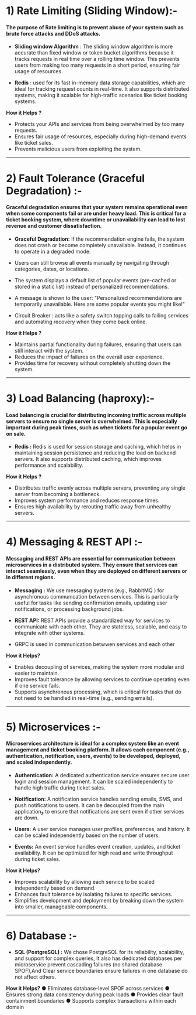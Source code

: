 # 1) Rate Limiting (Sliding Window):-
#### The purpose of Rate limiting is to prevent abuse of your system such as brute force attacks and DDoS attacks.

- **Sliding window Algorithm** : The sliding window algorithm is more accurate than fixed window or token bucket algorithms because it tracks requests in real time over
a rolling time window. This prevents users from making too many requests in a short period, ensuring fair usage of resources.

- **Redis** : used for its fast in-memory data storage capabilities, which are ideal for tracking request counts in real-time. 
It also supports distributed systems, making it scalable for high-traffic scenarios like ticket booking systems.

    
**How it Helps ?**
  - Protects your APIs and services from being overwhelmed by too many requests.
  - Ensures fair usage of resources, especially during high-demand events like ticket sales.
  - Prevents malicious users from exploiting the system.
---

# 2) Fault Tolerance (Graceful Degradation) :-
#### Graceful degradation ensures that your system remains operational even when some components fail or are under heavy load. This is critical for a ticket booking system, where downtime or unavailability can lead to lost revenue and customer dissatisfaction.

- **Graceful Degradation:** If the recommendation engine fails, the system does not crash or become completely unavailable. Instead, it continues to operate in a degraded mode:
- Users can still browse all events manually by navigating through categories, dates, or locations.
- The system displays a default list of popular events (pre-cached or stored in a static list) instead of personalized recommendations.
- A message is shown to the user: "Personalized recommendations are temporarily unavailable. Here are some popular events you might like!"

-  Circuit Breaker :  acts like a safety switch topping calls to failing services and automating recovery when they come back online.

**How it Helps ?**
- Maintains partial functionality during failures, ensuring that users can still interact with the system.
- Reduces the impact of failures on the overall user experience.
- Provides time for recovery without completely shutting down the system.
---
# 3) Load Balancing (haproxy):-
#### Load balancing is crucial for distributing incoming traffic across multiple servers to ensure no single server is overwhelmed. This is especially important during peak times, such as when tickets for a popular event go on sale.


- **Redis :** Redis is used for session storage and caching, which helps in maintaining session persistence and reducing the load on backend servers.
It also supports distributed caching, which improves performance and scalability.

**How it Helps ?**
- Distributes traffic evenly across multiple servers, preventing any single server from becoming a bottleneck.
- Improves system performance and reduces response times.
- Ensures high availability by rerouting traffic away from unhealthy servers.
---
# 4) Messaging & REST API :-
#### Messaging and REST APIs are essential for communication between microservices in a distributed system. They ensure that services can interact seamlessly, even when they are deployed on different servers or in different regions.

- **Messaging :**  We use messaging systems (e.g., RabbitMQ ) for asynchronous communication between services. This is particularly useful for tasks like sending confirmation emails,
updating user notifications, or processing background jobs.

- **REST API:** REST APIs provide a standardized way for services to communicate with each other. They are stateless, scalable, and easy to integrate with other systems.
- GRPC is used in communication betwwen services and each other 

**How it Helps?**
- Enables decoupling of services, making the system more modular and easier to maintain.
- Improves fault tolerance by allowing services to continue operating even if one service fails.
- Supports asynchronous processing, which is critical for tasks that do not need to be handled in real-time (e.g., sending emails).

---

# 5) Microservices :-
#### Microservices architecture is ideal for a complex system like an event management and ticket booking platform. It allows each component (e.g., authentication, notification, users, events) to be developed, deployed, and scaled independently.

- **Authentication:** A dedicated authentication service ensures secure user login and session management. It can be scaled independently to handle high traffic during ticket sales.

- **Notification:** A notification service handles sending emails, SMS, and push notifications to users. It can be decoupled from the main applicationو
to ensure that notifications are sent even if other services are down.

- **Users:** A user service manages user profiles, preferences, and history. It can be scaled independently based on the number of users.

- **Events:** An event service handles event creation, updates, and ticket availability. It can be optimized for high read and write throughput during ticket sales.


**How it Helps?**
- Improves scalability by allowing each service to be scaled independently based on demand.
- Enhances fault tolerance by isolating failures to specific services.
- Simplifies development and deployment by breaking down the system into smaller, manageable components.

---

# 6) Database :-


- **SQL (PostgreSQL) :**  We chose PostgreSQL for its reliability, scalability, and support for complex queries, It also has dedicated databases per microservice prevent cascading failures (no shared database SPOF),And
Clear service boundaries ensure failures in one database do not affect others.

**How it Helps?**
● Eliminates database-level SPOF across services 
● Ensures strong data consistency during peak loads 
● Provides clear fault containment boundaries 
● Supports complex transactions within each domain 


